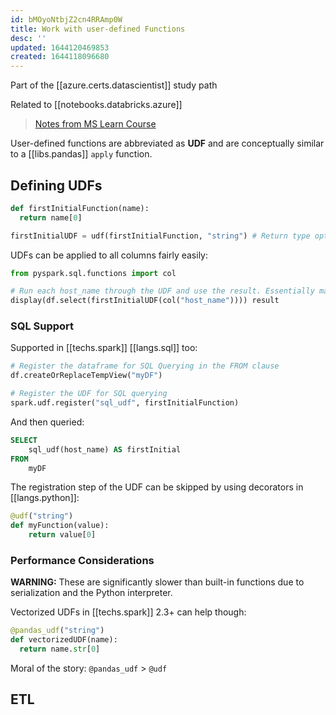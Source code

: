 ```yaml
---
id: bMOyoNtbjZ2cn4RRAmp0W
title: Work with user-defined Functions
desc: ''
updated: 1644120469853
created: 1644118096680
---
```


Part of the [[azure.certs.datascientist]] study path

Related to [[notebooks.databricks.azure]]

> [Notes from MS Learn Course](https://docs.microsoft.com/en-us/learn/modules/work-with-user-defined-functions/)

User-defined functions are abbreviated as **UDF** and are conceptually similar to a [[libs.pandas]] `apply` function.

## Defining UDFs
```py
def firstInitialFunction(name):
  return name[0]

firstInitialUDF = udf(firstInitialFunction, "string") # Return type optional
```

UDFs can be applied to all columns fairly easily:
```py
from pyspark.sql.functions import col

# Run each host_name through the UDF and use the result. Essentially map a column
display(df.select(firstInitialUDF(col("host_name")))) result
```

### SQL Support

Supported in [[techs.spark]] [[langs.sql]] too:

```py
# Register the dataframe for SQL Querying in the FROM clause
df.createOrReplaceTempView("myDF")

# Register the UDF for SQL querying
spark.udf.register("sql_udf", firstInitialFunction)
```

And then queried:

```sql
SELECT 
    sql_udf(host_name) AS firstInitial 
FROM 
    myDF
```

The registration step of the UDF can be skipped by using decorators in [[langs.python]]:
```py
@udf("string")
def myFunction(value):
    return value[0]
```

### Performance Considerations

**WARNING:** These are significantly slower than built-in functions due to serialization and the Python interpreter.

Vectorized UDFs in [[techs.spark]] 2.3+ can help though:

```py
@pandas_udf("string")
def vectorizedUDF(name):
  return name.str[0]
```

Moral of the story: `@pandas_udf` > `@udf`

## ETL